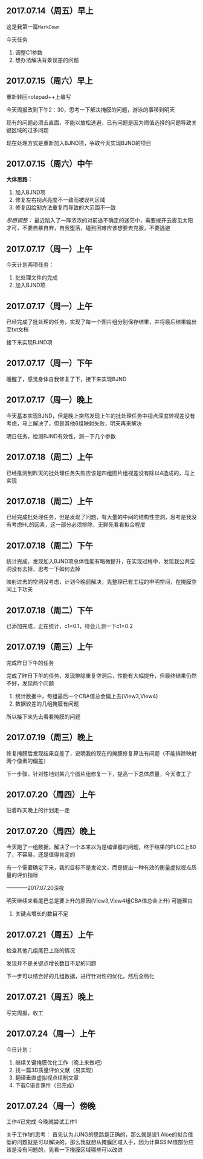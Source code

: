 ## 2017.07.14（周五）早上
这是我第一篇`MarkDown`

今天任务
1. 调整C1参数
2. 想办法解决背景误差的问题

## 2017.07.15（周六）早上
重新转回notepad++上编写

今天周报改到下午2：30，思考一下解决掩膜的问题，游泳的事移到明天

现有的问题必须去直面，不能以放松逃避，已有问题是因为阈值选择的问题导致关键区域的过多问题

现在处理方式是重新加入BJND项，争取今天实现BJND的项目

## 2017.07.15（周六）中午
**大体思路：**
1. 加入BJND项
2. 修复左右视点亮度不一致而被误判区域
3. 修复因绘制方法重复而导致的大范围不一致

*思想调整：*
最近陷入了一阵浓浓的对前途不确定的迷茫中，需要拨开云雾见太阳才可，不要自暴自弃，自我堕落，碰到困难应该想要去克服，不要逃避

## 2017.07.17（周一）上午
今天计划两项任务：
1. 批处理文件的完成
2. 加入BJND项

## 2017.07.17（周一）上午
已经完成了批处理的任务，实现了每一个图片组分别保存结果，并将最后结果输出至txt文档

接下来实现BJND项

## 2017.07.17（周一）下午
睡醒了，感觉身体自我修复了下，接下来实现BJND

## 2017.07.17（周一）晚上
今天基本实现BJND，但是晚上突然发现上午的批处理任务中视点深度转视差没有考虑，马上解决了，但是其他6组映射失败，明天再来解决

明日任务，检测BJND有效性，测一下几个参数

## 2017.07.18（周二）上午
已经推测到昨天的批处理任务失败应该是四组图片组视差没有除以4造成的，马上实现

## 2017.07.18（周二）上午
已经完成批处理任务，但是发现了问题，有大量的中间的结构性空洞，思考是我没有考虑HL的因素，这一部分必须排除，无聊先看看拟合程度

## 2017.07.18（周二）下午
统计完成，发现加入BJND项总体性能有略微提升，在实现过程中，发现我公共空洞没有去掉，思考一下如何去掉

映射过去的空洞没考虑，计划今晚前解决，先整理已有工程的申明空间，在掩膜空间上下功夫

## 2017.07.18（周二）下午
已添加完成，正在统计，c1=0.1，待会儿测一下c1=0.2

## 2017.07.19（周三）上午
完成昨日下午的任务

完成了昨日下午的任务，发现排除重复空洞后，性能有大幅提升，但最终结果仍然不好，发现两个问题
1. 统计数据中，每组最后一个CBA值总会偏上去(View3,View4)
2. 数据较差的几组掩膜有问题

所以接下来先去看看掩膜的问题

## 2017.07.19（周三）晚上
修复掩膜后发现结果变差了，说明我的现在的掩膜修复算法有问题（不能排除映射两个像素的偏差）

下一步骤，针对性地对某几个图片组修复一下，提高一下总体质量，今天收工了

## 2017.07.20（周四）上午
沿着昨天晚上的计划走一走

## 2017.07.20（周四）晚上
今天跑了一组数据，解决了一个本来以为是编译器的问题，终于结果的PLCC上80了，不容易，还是值得肯定的

有一个需要确定下来，我的目标不是发论文，而是提出一种有效的衡量虚拟视点质量的评价指标

————2017.07.20深夜

明天继续来看尾巴总是要上升的原因(View3,View4组CBA值总会上升)
可能理由
1. 关键点增长的数目不足

## 2017.07.21（周五）上午
检查其他几组尾巴上涨的情况

发现并不是关键点增长数目不足的问题

下一步可以结合好的几组数据，进行针对性的优化，然后全局化

## 2017.07.21（周五）晚上
写完周报，收工

## 2017.07.24（周一）上午
今日计划：
1. 继续关键掩膜优化工作（晚上来做吧）
2. 找一篇3D质量评价文献（易实现）
3. 翻译垂直虚拟视点绘制文章
4. 下载C语言课件（已完成）

## 2017.07.24（周一）傍晚
工作4已完成
今晚就尝试工作1

关于工作1的思考：
首先认为JUNG的思路是正确的，那么就是说1.Aloe的拟合值低的问题就是可以解决的，那么我就想从掩膜区域入手，因为计算SSIM值部分应该是没有问题的，先看一下掩膜区域哪些可以改进
